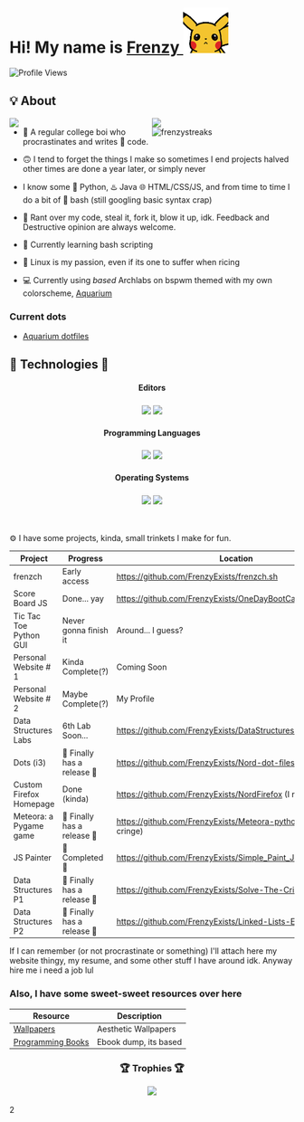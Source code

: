 
# Hi! My name is [Frenzy ](https://frenzyexists.github.io/Webfolio/) <img src="https://raw.githubusercontent.com/FrenzyExists/FrenzyExists/master/pikahello.gif" width="80px">

![Profile Views](https://api.ghprofile.me/view?username=frenzyexists&color=2E3440&label=profile_views)

## 💡 About
<a href="https://github.com/FrenzyExists">
  <img align="right" width="50%" src="https://github-readme-stats.vercel.app/api?username=FrenzyExists&show_icons=true&title_color=E6DFB8&text_color=cddbf9&icon_color=caf6bb&bg_color=20202A">
  <img align="right" width="50%" src="https://github-readme-streak-stats.herokuapp.com/?user=FrenzyExists&currStreakLabel=E6DFB8&sideLabels=cddbf9&currStreakNum=caf6bb&sideNums=E6DFB8&dates=E6DFB8&ring=cddbf9&fire=cddbf9&stroke=caf6bb&background=20202A">
  <img align="right" width="50%" src="https://github-readme-stats.vercel.app/api/top-langs/?username=frenzyexists&layout=compact&title_color=E6DFB8&text_color=cddbf9&icon_color=caf6bb&bg_color=20202A" alt="frenzystreaks" />
</a>

- 📓 A regular college boi who procrastinates and writes 💩 code.

- 🙃 I tend to forget the things I make so sometimes I end projects halved other times are done a year later, or simply never

 - I know some 🐍 Python, ♨️ Java 🌐 HTML/CSS/JS, and from time to time I do a bit of 🚀 bash (still googling basic syntax crap)

- 👯 Rant over my code, steal it, fork it, blow it up, idk. Feedback and Destructive opinion are always welcome.

- 🌱 Currently learning bash scripting

- 👾 Linux is my passion, even if its one to suffer when ricing

- 💻 Currently using *based* Archlabs on bspwm themed with my own colorscheme, [Aquarium](https://github.com/FrenzyExists/aquarium-vim)

### Current dots
- [Aquarium dotfiles](https://github.com/FrenzyExists/dotfiles)

## 💙 Technologies 💙

<h4 align="center">Editors</h4>

<h3 align="center">
<img src="https://img.shields.io/badge/neovim%20-%2357A143.svg?style=for-the-badge&logo=neovim&logoColor=FFFFFF">
<img src="https://img.shields.io/badge/vscode%0-%23007ACC.svg?style=for-the-badge&logo=visual-studio-code&logoColor=FFFFFF">
</h3>

<h4 align="center">Programming Languages</h4>

<h3 align="center">
<img src="https://img.shields.io/badge/python%20-%2314354C.svg?style=for-the-badge&logo=python&logoColor=FFFFFF">
<img src="https://img.shields.io/badge/java%20-%23A07ACC.svg?style=for-the-badge&logo=java&logoColor=FFFFFF">
</h3>

<h4 align="center">Operating Systems</h4>

<h3 align="center">
<img src="https://img.shields.io/badge/arch_linux%20-%231793D1.svg?style=for-the-badge&logo=arch-linux&logoColor=FFFFFF">
<img src="https://img.shields.io/badge/windows%20-%230078D6.svg?style=for-the-badge&logo=windows&logoColor=FFFFFF">
</h3>

</br>

⚙️ I have some projects, kinda, small trinkets I make for fun.

Project                     | Progress                       | Location
-----------                 | --------                       |--------                                                              |
frenzch                     | Early access                   | https://github.com/FrenzyExists/frenzch.sh                           |
Score Board JS              | Done... yay                    | https://github.com/FrenzyExists/OneDayBootCagmpScoreboard            |
Tic Tac Toe Python GUI      | Never gonna finish it          | Around... I guess?                                                   |
Personal Website # 1        | Kinda Complete(?)              | Coming Soon                                                          |
Personal Website # 2        | Maybe Complete(?)              | My Profile                                                           |
Data Structures Labs        | 6th Lab Soon...                | https://github.com/FrenzyExists/DataStructuresLab                    |
Dots (i3)                   | 🎉 Finally has a release 🎉    | https://github.com/FrenzyExists/Nord-dot-files-i3                    |
Custom Firefox Homepage     | Done (kinda)                   | https://github.com/FrenzyExists/NordFirefox (I remembered)           |
Meteora: a Pygame game      | 🎉 Finally has a release 🎉    | https://github.com/FrenzyExists/Meteora-python (enjoy the cringe)    |
JS Painter                  | 🎉 Completed 🎉                | https://github.com/FrenzyExists/Simple_Paint_JS                      |
Data Structures P1          | 🎉 Finally has a release 🎉    | https://github.com/FrenzyExists/Solve-The-Crime                      |
Data Structures P2          | 🎉 Finally has a release 🎉    | https://github.com/FrenzyExists/Linked-Lists-Everywhere              |

If I can remember (or not procrastinate or something) I'll attach here my website thingy, my resume, and some other stuff I have around idk. Anyway hire me i need a job lul

### Also, I have some sweet-sweet resources over here
Resource                                                  | Description
-----------                                               | --------
[Wallpapers](https://github.com/FrenzyExists/wallpapers)  | Aesthetic Wallpapers
[Programming Books](https://github.com/FrenzyExists/programming-books) | Ebook dump, its based
  
<h3 align="center">🏆 Trophies 🏆</h3>
<p align="center"><img src="https://github-profile-trophy.vercel.app/?username=frenzyexists&title=Stars,Followers,Commit,PR,Repo,MultiLanguage&theme=nord&no-frame=true&margin-w=20"></p>
2
